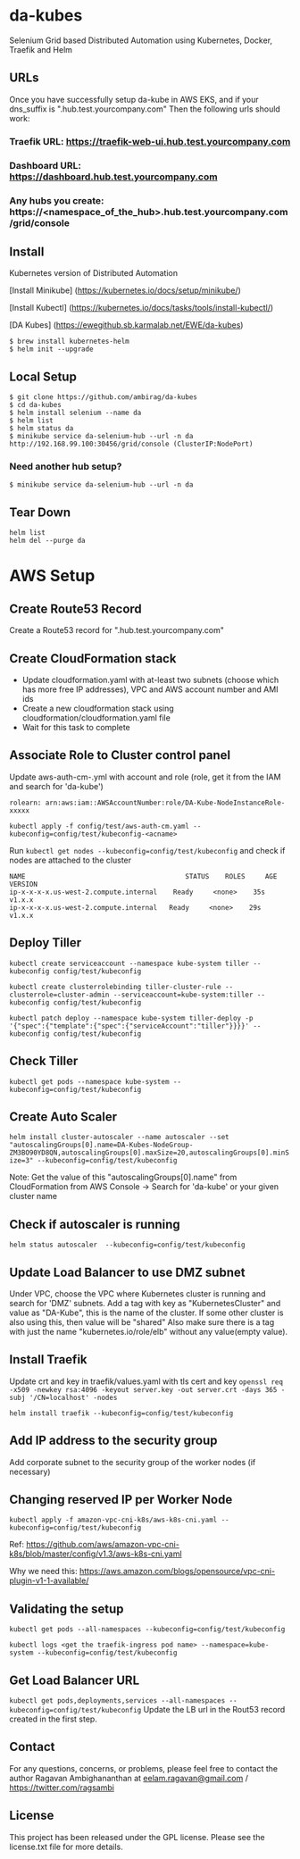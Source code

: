 # da-kubes
Selenium Grid based Distributed Automation using Kubernetes, Docker, Traefik and Helm

## URLs
Once you have successfully setup da-kube in AWS EKS, and if  your dns_suffix is ".hub.test.yourcompany.com"
Then the following urls should work:

### Traefik URL: https://traefik-web-ui.hub.test.yourcompany.com
### Dashboard URL: https://dashboard.hub.test.yourcompany.com
### Any hubs you create: https://<namespace_of_the_hub>.hub.test.yourcompany.com/grid/console

## Install
Kubernetes version of Distributed Automation

[Install Minikube] (https://kubernetes.io/docs/setup/minikube/)

[Install Kubectl] (https://kubernetes.io/docs/tasks/tools/install-kubectl/)

[DA Kubes] (https://ewegithub.sb.karmalab.net/EWE/da-kubes)

```
$ brew install kubernetes-helm
$ helm init --upgrade
```

## Local Setup

```
$ git clone https://github.com/ambirag/da-kubes
$ cd da-kubes
$ helm install selenium --name da
$ helm list
$ helm status da
$ minikube service da-selenium-hub --url -n da
http://192.168.99.100:30456/grid/console (ClusterIP:NodePort)

```
### Need another hub setup?
```
$ minikube service da-selenium-hub --url -n da
```

## Tear Down

```
helm list
helm del --purge da
```

# AWS Setup

## Create Route53 Record
Create a Route53 record for ".hub.test.yourcompany.com"

## Create CloudFormation stack
- Update cloudformation.yaml with at-least two subnets (choose which has more free IP addresses), VPC and AWS account number and AMI ids
- Create a new cloudformation stack using cloudformation/cloudformation.yaml file
- Wait for this task to complete

## Associate Role to Cluster control panel
Update aws-auth-cm-<acname>.yml with  account and role (role, get it from the IAM and search for 'da-kube')

```rolearn: arn:aws:iam::AWSAccountNumber:role/DA-Kube-NodeInstanceRole-xxxxx```

```kubectl apply -f config/test/aws-auth-cm.yaml --kubeconfig=config/test/kubeconfig-<acname>```

Run ```kubectl get nodes --kubeconfig=config/test/kubeconfig``` and check if nodes are attached to the cluster
```$ kubectl get nodes --kubeconfig=config/test/kubeconfig
NAME                                        STATUS    ROLES     AGE       VERSION
ip-x-x-x-x.us-west-2.compute.internal    Ready     <none>    35s       v1.x.x
ip-x-x-x-x.us-west-2.compute.internal   Ready     <none>    29s       v1.x.x
```
## Deploy Tiller
```kubectl create serviceaccount --namespace kube-system tiller --kubeconfig config/test/kubeconfig```

```kubectl create clusterrolebinding tiller-cluster-rule --clusterrole=cluster-admin --serviceaccount=kube-system:tiller --kubeconfig config/test/kubeconfig```

```kubectl patch deploy --namespace kube-system tiller-deploy -p '{"spec":{"template":{"spec":{"serviceAccount":"tiller"}}}}' --kubeconfig config/test/kubeconfig ```

## Check Tiller
```kubectl get pods --namespace kube-system --kubeconfig=config/test/kubeconfig```

## Create Auto Scaler
```helm install cluster-autoscaler --name autoscaler --set "autoscalingGroups[0].name=DA-Kubes-NodeGroup-ZM3BO90YD8QN,autoscalingGroups[0].maxSize=20,autoscalingGroups[0].minSize=3" --kubeconfig=config/test/kubeconfig```

Note: Get the value of this "autoscalingGroups[0].name" from CloudFormation from AWS Console -> Search for 'da-kube' or your given cluster name

## Check if autoscaler is running
```helm status autoscaler  --kubeconfig=config/test/kubeconfig```

## Update Load Balancer to use DMZ subnet
Under VPC,  choose the VPC where Kubernetes cluster is running and search for 'DMZ' subnets.
Add a tag with key as "KubernetesCluster" and value as "DA-Kube", this is the name of the cluster. If some other cluster is also using this, then value will be "shared"
Also make sure there is a tag with just the name "kubernetes.io/role/elb" without any value(empty value).

## Install Traefik
Update crt and key in traefik/values.yaml with tls cert and key
```openssl req -x509 -newkey rsa:4096 -keyout server.key -out server.crt -days 365 -subj '/CN=localhost' -nodes```

```helm install traefik --kubeconfig=config/test/kubeconfig```

##  Add IP address to the security group
Add corporate subnet to the security group of the worker nodes (if necessary)

## Changing reserved IP per Worker Node
```kubectl apply -f amazon-vpc-cni-k8s/aws-k8s-cni.yaml --kubeconfig=config/test/kubeconfig```

Ref: https://github.com/aws/amazon-vpc-cni-k8s/blob/master/config/v1.3/aws-k8s-cni.yaml

Why we need this: https://aws.amazon.com/blogs/opensource/vpc-cni-plugin-v1-1-available/

## Validating the setup
```kubectl get pods --all-namespaces --kubeconfig=config/test/kubeconfig```

```kubectl logs <get the traefik-ingress pod name> --namespace=kube-system --kubeconfig=config/test/kubeconfig```

## Get Load Balancer URL
```kubectl get pods,deployments,services --all-namespaces --kubeconfig=config/test/kubeconfig```
Update the LB url in the Rout53 record created in the first step.

## Contact
For any questions, concerns, or problems, please feel free to contact the author Ragavan Ambighananthan at eelam.ragavan@gmail.com / https://twitter.com/ragsambi

## License
This project has been released under the GPL license. Please see the license.txt file for more details.
